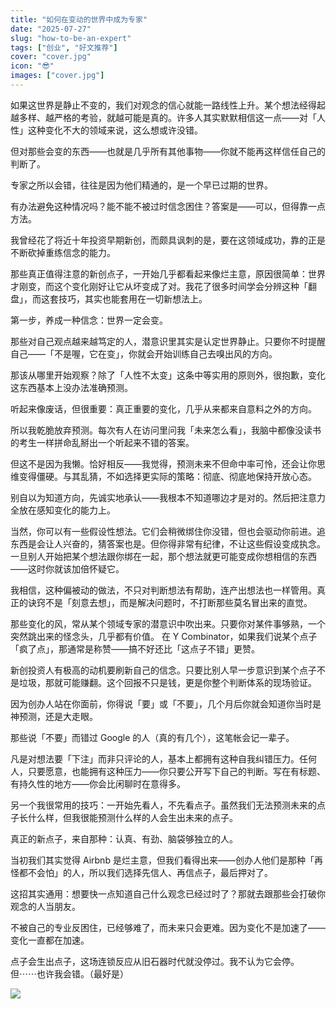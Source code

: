 ```yaml
---
title: "如何在变动的世界中成为专家"
date: "2025-07-27"
slug: "how-to-be-an-expert"
tags: ["创业", "好文推荐"]
cover: "cover.jpg"
icon: "😎"
images: ["cover.jpg"]
---
```

如果这世界是静止不变的，我们对观念的信心就能一路线性上升。某个想法经得起越多样、越严格的考验，就越可能是真的。许多人其实默默相信这一点——对「人性」这种变化不大的领域来说，这么想或许没错。



但对那些会变的东西——也就是几乎所有其他事物——你就不能再这样信任自己的判断了。



专家之所以会错，往往是因为他们精通的，是一个早已过期的世界。



有办法避免这种情况吗？能不能不被过时信念困住？答案是——可以，但得靠一点方法。



我曾经花了将近十年投资早期新创，而颇具讽刺的是，要在这领域成功，靠的正是不断砍掉重练信念的能力。



那些真正值得注意的新创点子，一开始几乎都看起来像烂主意，原因很简单：世界才刚变，而这个变化刚好让它从坏变成了对。我花了很多时间学会分辨这种「翻盘」，而这套技巧，其实也能套用在一切新想法上。



第一步，养成一种信念：世界一定会变。



那些对自己观点越来越笃定的人，潜意识里其实是认定世界静止。只要你不时提醒自己——「不是喔，它在变」，你就会开始训练自己去嗅出风的方向。



那该从哪里开始观察？除了「人性不太变」这条中等实用的原则外，很抱歉，变化这东西基本上没办法准确预测。



听起来像废话，但很重要：真正重要的变化，几乎从来都来自意料之外的方向。



所以我乾脆放弃预测。每次有人在访问里问我「未来怎么看」，我脑中都像没读书的考生一样拼命乱掰出一个听起来不错的答案。



但这不是因为我懒。恰好相反——我觉得，预测未来不但命中率可怜，还会让你思维变得僵硬。与其乱猜，不如选择更实际的策略：彻底、彻底地保持开放心态。



别自以为知道方向，先诚实地承认——我根本不知道哪边才是对的。然后把注意力全放在感知变化的能力上。



当然，你可以有一些假设性想法。它们会稍微绑住你没错，但也会驱动你前进。追东西是会让人兴奋的，猜答案也是。但你得非常有纪律，不让这些假设变成执念。
一旦别人开始把某个想法跟你绑在一起，那个想法就更可能变成你想相信的东西——这时你就该加倍怀疑它。



我相信，这种偏被动的做法，不只对判断想法有帮助，连产出想法也一样管用。真正的诀窍不是「刻意去想」，而是解决问题时，不打断那些莫名冒出来的直觉。



那些变化的风，常从某个领域专家的潜意识中吹出来。只要你对某件事够熟，一个突然跳出来的怪念头，几乎都有价值。
在 Y Combinator，如果我们说某个点子「疯了点」，那通常是称赞——搞不好还比「这点子不错」更赞。



新创投资人有极高的动机要刷新自己的信念。只要比别人早一步意识到某个点子不是垃圾，那就可能赚翻。这个回报不只是钱，更是你整个判断体系的现场验证。



因为创办人站在你面前，你得说「要」或「不要」，几个月后你就会知道你当时是神预测，还是大走眼。



那些说「不要」而错过 Google 的人（真的有几个），这笔帐会记一辈子。



凡是对想法要「下注」而非只评论的人，基本上都拥有这种自我纠错压力。任何人，只要愿意，也能拥有这种压力——你只要公开写下自己的判断。写在有标题、有持久性的地方——你会比闲聊时在意得多。



另一个我很常用的技巧：一开始先看人，不先看点子。虽然我们无法预测未来的点子长什么样，但我很能预测什么样的人会生出未来的点子。



真正的新点子，来自那种：认真、有劲、脑袋够独立的人。



当初我们其实觉得 Airbnb 是烂主意，但我们看得出来——创办人他们是那种「再怪都不会怕」的人，所以我们选择先信人、再信点子，最后押对了。



这招其实通用：想要快一点知道自己什么观念已经过时了？那就去跟那些会打破你观念的人当朋友。



不被自己的专业反困住，已经够难了，而未来只会更难。因为变化不是加速了——变化一直都在加速。



点子会生出点子，这场连锁反应从旧石器时代就没停过。我不认为它会停。
但⋯⋯也许我会错。（最好是）




![](https://prod-files-secure.s3.us-west-2.amazonaws.com/112d0858-5090-4d34-a606-b75eb8d65fd2/46476355-9cf3-4e99-9b7a-3531bc426380/1000202064.png?X-Amz-Algorithm=AWS4-HMAC-SHA256&X-Amz-Content-Sha256=UNSIGNED-PAYLOAD&X-Amz-Credential=ASIAZI2LB4666NJBNAWZ%2F20251028%2Fus-west-2%2Fs3%2Faws4_request&X-Amz-Date=20251028T103956Z&X-Amz-Expires=3600&X-Amz-Security-Token=IQoJb3JpZ2luX2VjEAIaCXVzLXdlc3QtMiJGMEQCIEqABDQKpqIoa3rsa%2BC6dVnXftw72ziEXS8C5hKhLEabAiAw6%2FTBM8Y55CI%2Bevt6pBt2J8FXYKK8xfyZJxU5V31VPyqIBAi7%2F%2F%2F%2F%2F%2F%2F%2F%2F%2F8BEAAaDDYzNzQyMzE4MzgwNSIMoGwSmERL%2F%2BTTM71UKtwDG8N8YgWIhidbiNLCxrsIu74y0c3xsgs6DHyq60Co3%2Br3lN2lybOQsOSw10CO9OSUljAJLK2%2Fyut3PGYTl3Z04OctFETj35Kpa%2FXobeEw5%2FT3kxGGCwHvhy%2B0EApMMvzhS%2BsDUgKRjzHqT7m1l1Xqwir6Oqd1oBMzyapYn7akHp5Mkk%2FuJj%2BXXXuazFr4OF9Igk36jjv%2B74QHMK5ImP2eE9WQHmhWqMl7NJ1oi8zhgM6bN5s%2BoYthmxtBH4zhpeMj8hWo9zi2znIuspZERITfBvmsoYWKOETZ%2FQenvkowuXCWXH6vQaa26dgPNYUHK%2B4c%2BCw4YezpVViivV9x1Rs4buo147JYgjKUz4vRbK1XyKX1PlFB080D4QgkQcaQMDVmTqV8dlHA03cWiX0OLCJAsARukswE6GE47zihXxo%2FQjRPJnVRIIvG%2Bbgm3nM2oAkJrxN7RkBgC0vGwLwx5mhbL8YhYeS55NuahJArVrdXCZjW9Bq5e5a%2FjCz8d9xByQl1dfXJoPA2539Dx2I6nMznM4YLDHkTQt5Rv5KNuzW1mgVwE82fEIDwDLzZov8ONlq3pGQLnwAdFVQb%2FnWZOFi6k6pzTFhbGtpmkaGkxhFDFGYKVnbj%2BVqjeHbSvkkw8aeCyAY6pgHgQUofmsbE6qFXyW4gjZ%2Fv5SgqL38g%2B0aa8pSJ10eWnr6ynVQANAf4%2FawPCh%2FzIC%2B%2FAlC3bpKZp8BypIMZOJuK30JLBtF%2FVG9%2Fahmi2yh2MHAgCXKcBEegxoKeSBdHJDmJi7jCEIKaxWP47L08irU0zNozjW2LkBoZ1HU%2Fv7WJ4ec11c%2Ft0WMonfhF5HpEWFoB8WiBfNruMLOD5vRwIQrhB6mdsIi0&X-Amz-Signature=2c2347f94616bfff821cd24e5ec5f6e9154596ce5933c374f09892d544b75d35&X-Amz-SignedHeaders=host&x-amz-checksum-mode=ENABLED&x-id=GetObject)

